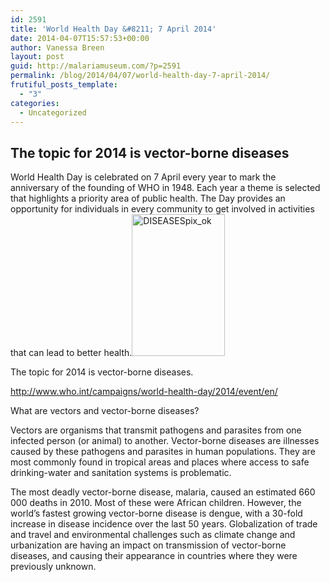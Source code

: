```yaml
---
id: 2591
title: 'World Health Day &#8211; 7 April 2014'
date: 2014-04-07T15:57:53+00:00
author: Vanessa Breen
layout: post
guid: http://malariamuseum.com/?p=2591
permalink: /blog/2014/04/07/world-health-day-7-april-2014/
frutiful_posts_template:
  - "3"
categories:
  - Uncategorized
---
```

## The topic for 2014 is vector-borne diseases

<p style="text-align: left;">
  World Health Day is celebrated on 7 April every year to mark the anniversary of the founding of WHO in 1948. Each year a theme is selected that highlights a priority area of public health. The Day provides an opportunity for individuals in every community to get involved in activities that can lead to better health.<a href="http://malariamuseum.com/wp-content/uploads/2014/04/DISEASESpix_ok.jpg"><img class="size-full wp-image-2601 alignright" alt="DISEASESpix_ok" src="http://malariamuseum.com/wp-content/uploads/2014/04/DISEASESpix_ok.jpg" width="149" height="227" /></a>
</p>

<p style="text-align: left;">
  The topic for 2014 is vector-borne diseases.
</p>

<p style="text-align: left;">
  <a href="http://http://www.who.int/campaigns/world-health-day/2014/event/en/">http://www.who.int/campaigns/world-health-day/2014/event/en/</a>
</p>

<p style="text-align: left;">
  What are vectors and vector-borne diseases?
</p>

Vectors are organisms that transmit pathogens and parasites from one infected person (or animal) to another. Vector-borne diseases are illnesses caused by these pathogens and parasites in human populations. They are most commonly found in tropical areas and places where access to safe drinking-water and sanitation systems is problematic.

The most deadly vector-borne disease, malaria, caused an estimated 660 000 deaths in 2010. Most of these were African children. However, the world&#8217;s fastest growing vector-borne disease is dengue, with a 30-fold increase in disease incidence over the last 50 years. Globalization of trade and travel and environmental challenges such as climate change and urbanization are having an impact on transmission of vector-borne diseases, and causing their appearance in countries where they were previously unknown.

&nbsp;